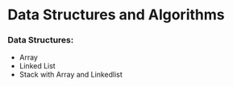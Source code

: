 # Data Structures and Algorithms

### Data Structures:

- Array
- Linked List
- Stack with Array and Linkedlist
